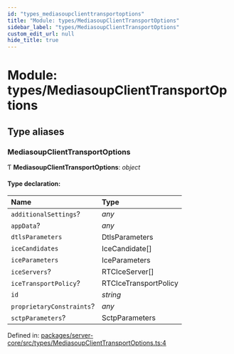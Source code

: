 ```yaml
---
id: "types_mediasoupclienttransportoptions"
title: "Module: types/MediasoupClientTransportOptions"
sidebar_label: "types/MediasoupClientTransportOptions"
custom_edit_url: null
hide_title: true
---
```


# Module: types/MediasoupClientTransportOptions

## Type aliases

### MediasoupClientTransportOptions

Ƭ **MediasoupClientTransportOptions**: *object*

#### Type declaration:

Name | Type |
:------ | :------ |
`additionalSettings`? | *any* |
`appData`? | *any* |
`dtlsParameters` | DtlsParameters |
`iceCandidates` | IceCandidate[] |
`iceParameters` | IceParameters |
`iceServers`? | RTCIceServer[] |
`iceTransportPolicy`? | RTCIceTransportPolicy |
`id` | *string* |
`proprietaryConstraints`? | *any* |
`sctpParameters`? | SctpParameters |

Defined in: [packages/server-core/src/types/MediasoupClientTransportOptions.ts:4](https://github.com/xr3ngine/xr3ngine/blob/673ad6a5f/packages/server-core/src/types/MediasoupClientTransportOptions.ts#L4)
